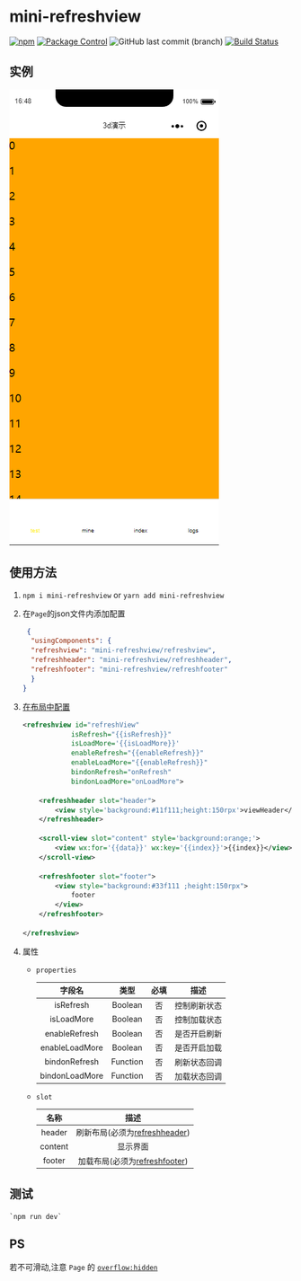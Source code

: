 # mini-refreshview
[![npm](https://img.shields.io/npm/v/mini-refreshview.svg)](https://www.npmjs.com/package/mini-refreshview)  [![Package Control](https://img.shields.io/packagecontrol/dm/mini-refreshview.svg)](https://github.com/mini-plug/mini-RefreshView.git)
![GitHub last commit (branch)](https://img.shields.io/github/last-commit/mini-plug/mini-RefreshView/master.svg)
[![Build Status](https://travis-ci.org/mini-plug/mini-RefreshView.svg?branch=master)](https://travis-ci.org/mini-plug/mini-RefreshView)


## 实例
  ![screenshot](./screenshot/mini-refreshview.gif)

## 使用方法
 1.  `npm i mini-refreshview` or `yarn add mini-refreshview`
 2. 在`Page`的json文件内添加配置
    ```json
     {
      "usingComponents": {
      "refreshview": "mini-refreshview/refreshview",
      "refreshheader": "mini-refreshview/refreshheader",
      "refreshfooter": "mini-refreshview/refreshfooter"
      }
    }
    ```
 3. [在布局中配置](./tools/demo/pages/index/index.wxml)
    ```xml
    <refreshview id="refreshView"
                isRefresh="{{isRefresh}}"
                isLoadMore='{{isLoadMore}}'
                enableRefresh="{{enableRefresh}}"
                enableLoadMore="{{enableRefresh}}"
                bindonRefresh="onRefresh" 
                bindonLoadMore="onLoadMore">
    
        <refreshheader slot="header">
            <view style='background:#11f111;height:150rpx'>viewHeader</view>
        </refreshheader>
    
        <scroll-view slot="content" style='background:orange;'>
            <view wx:for='{{data}}' wx:key='{{index}}'>{{index}}</view>
        </scroll-view>
    
        <refreshfooter slot="footer">
            <view style="background:#33f111 ;height:150rpx">
                footer
            </view>
        </refreshfooter>

    </refreshview>
    
    ```
 4. 属性
 
    * `properties`
    
        字段名|类型|必填|描述
        :----:|:----:|:----:|:----:
        isRefresh|Boolean|否|控制刷新状态
        isLoadMore|Boolean|否|控制加载状态
        enableRefresh|Boolean|否|是否开启刷新
        enableLoadMore|Boolean|否|是否开启加载
        bindonRefresh|Function|否|刷新状态回调
        bindonLoadMore|Function|否|加载状态回调
    
    * `slot`
    
        名称|描述
        :----:|:----:
        header| 刷新布局(必须为[refreshheader](./src/refreshheader.js))
        content|显示界面
        footer| 加载布局(必须为[refreshfooter](./src/refreshfooter.js))
## 测试
    `npm run dev`
## PS
   若不可滑动,注意 `Page` 的 [`overflow:hidden`](./tools/demo/pages/index/index.wxss)

    



